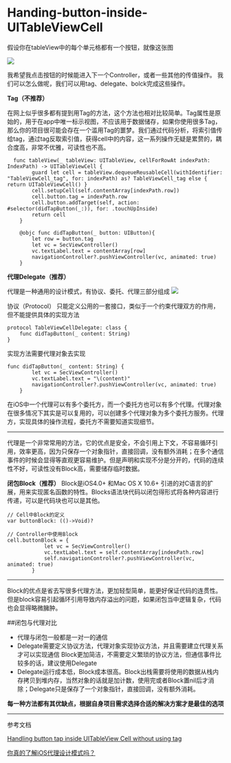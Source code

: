# Handing-button-inside-UITableViewCell
假设你在tableView中的每个单元格都有一个按钮，就像这张图

![](https://upload-images.jianshu.io/upload_images/13640702-2f67d9ed96074faf.png?imageMogr2/auto-orient/strip%7CimageView2/2/w/1240)

我希望我点击按钮的时候能进入下一个Controller，或者一些其他的传值操作。
我们可以怎么做呢，我们可以用tag、delegate、bolck完成这些操作。

**Tag（不推荐）**

在网上似乎很多都有提到用Tag的方法，这个方法也相对比较简单。Tag属性是原始的，用于在app中唯一标示视图，不应该用于数据储存，如果你使用很多Tag，那么你的项目很可能会存在一个滥用Tag的噩梦。我们通过代码分析，将索引值传给tag，通过tag反取索引值，获得cell中的内容，这一系列操作无疑是累赘的，耦合度高，非常不优雅，可读性也不高。

```
  func tableView(_ tableView: UITableView, cellForRowAt indexPath: IndexPath) -> UITableViewCell {
        guard let cell = tableView.dequeueReusableCell(withIdentifier: "TableViewCell_tag", for: indexPath) as? TableViewCell_tag else { return UITableViewCell() }
        cell.setupCell(self.contentArray[indexPath.row])
        cell.button.tag = indexPath.row
        cell.button.addTarget(self, action: #selector(didTapButton(_:)), for: .touchUpInside)
        return cell
    }

    @objc func didTapButton(_ button: UIButton){
        let row = button.tag
        let vc = SecViewController()
        vc.textLabel.text = contentArray[row]
        navigationController?.pushViewController(vc, animated: true)
    }
```



**代理Delegate（推荐）**

代理是一种通用的设计模式，有协议、委托、代理三部分组成
![](https://upload-images.jianshu.io/upload_images/13640702-f478b1cced93c61e.png?imageMogr2/auto-orient/strip%7CimageView2/2/w/1240)

协议（Protocol）
只能定义公用的一套接口，类似于一个约束代理双方的作用，但不能提供具体的实现方法
```
protocol TableViewCellDelegate: class {
    func didTapButton(_ content: String)
}
```
实现方法需要代理对象去实现
```
func didTapButton(_ content: String) {
        let vc = SecViewController()
        vc.textLabel.text = "\(content)"
        navigationController?.pushViewController(vc, animated: true)
    }
```
在iOS中一个代理可以有多个委托方，而一个委托方也可以有多个代理。代理对象在很多情况下其实是可以复用的，可以创建多个代理对象为多个委托方服务。代理方，实现具体的操作流程，委托方不需要知道实现细节。

<hr>代理是一个非常常用的方法，它的优点是安全，不会引用上下文，不容易循环引用，效率更高，因为只保存一个对象指针，直接回调，没有额外消耗；在多个通信事件的时候会显得等直观更容易维护。但是声明和实现不分是分开的，代码的连续性不好，可读性没有Block高，需要储存临时数据。


**闭包Block（推荐）**
Block是iOS4.0+ 和Mac OS X 10.6+ 引进的对C语言的扩展，用来实现匿名函数的特性。Blocks语法块代码以闭包得形式将各种内容进行传递，可以是代码块也可以是其他。
```
// Cell中Block的定义
var buttonBlock: (()->Void)?

// Controller中使用Block
cell.buttonBlock = {
            let vc = SecViewController()
            vc.textLabel.text = self.contentArray[indexPath.row]
            self.navigationController?.pushViewController(vc, animated: true)
        }
```
<hr>Block的优点是省去写很多代理方法，更加轻型简单，能更好保证代码的连贯性。但是block容易引起循环引用导致内存溢出的问题，如果闭包当中逻辑复杂，代码也会显得略微臃肿。

##闭包与代理对比
- 代理与闭包一般都是一对一的通信
- Delegate需要定义协议方法，代理对象实现协议方法，并且需要建立代理关系才可以实现通信
Block更加简洁，不需要定义繁琐的协议方法，但通信事件比较多的话，建议使用Delegate
- Delegate运行成本低，Block成本很高。Block出栈需要将使用的数据从栈内存拷贝到堆内存，当然对象的话就是加计数，使用完或者Block置nil后才消除；Delegate只是保存了一个对象指针，直接回调，没有额外消耗。

**每一种方法都有其优缺点，根据自身项目需求选择合适的解决方案才是最佳的选项**

<hr>参考文档

[Handling button tap inside UITableView Cell without using tag](https://fluffy.es/handling-button-tap-inside-uitableviewcell-without-using-tag/#closure)

[你真的了解iOS代理设计模式吗？](https://www.jianshu.com/p/2113ffe54b30)
